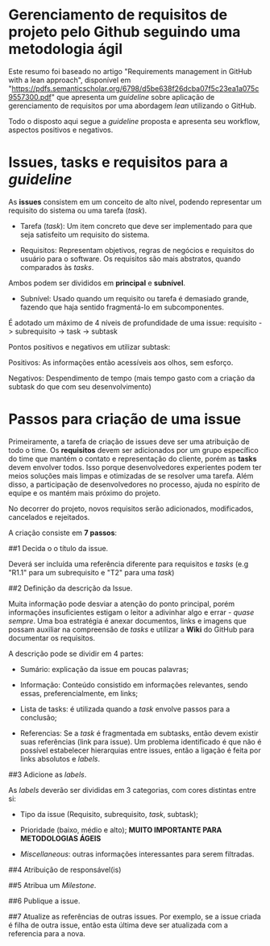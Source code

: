 # Gerenciamento de requisitos de projeto pelo Github seguindo uma metodologia ágil

Este resumo foi baseado no artigo "Requirements management in GitHub with a 
lean approach", disponível em  "https://pdfs.semanticscholar.org/6798/d5be638f26dcba07f5c23ea1a075c9557300.pdf"
que apresenta um _guideline_ sobre aplicação de gerenciamento de requisitos
por uma abordagem _lean_ utilizando o GitHub.

Todo o disposto aqui segue a _guideline_ proposta e apresenta seu workflow,
aspectos positivos e negativos.

# Issues, tasks e requisitos para a _guideline_
As **issues** consistem em um conceito de alto nível, podendo representar um 
requisito do sistema ou uma tarefa (_task_).

- Tarefa (_task_): Um item concreto que deve ser implementado para que seja
satisfeito um requisito do sistema.

- Requisitos: Representam objetivos, regras de negócios e requisitos do usuário
para o software. Os requisitos são mais abstratos, quando comparados às _tasks_.

Ambos podem ser divididos em **principal** e **subnível**.

- Subnível: Usado quando um requisito ou tarefa é demasiado grande, fazendo
que haja sentido fragmentá-lo em subcomponentes.

É adotado um máximo de 4 níveis de profundidade de uma issue: requisito ->
subrequisito -> task -> subtask

Pontos positivos e negativos em utilizar subtask:

Positivos: As informações então acessíveis aos olhos, sem esforço.

Negativos: Despendimento de tempo (mais tempo gasto com a criação da subtask
do que com seu desenvolvimento)


# Passos para criação de uma issue

Primeiramente, a tarefa de criação de issues deve ser uma atribuição de todo
o time. Os **requisitos** devem ser adicionados por um grupo específico do
time que mantém o contato e representação do cliente, porém as **tasks** 
devem envolver todos. Isso porque desenvolvedores experientes podem ter 
meios soluções mais limpas e otimizadas de se resolver uma tarefa. Além disso,
a participação de desenvolvedores no processo, ajuda no espírito de equipe e 
os mantém mais próximo do projeto.

No decorrer do projeto, novos requisitos serão adicionados, modificados, 
cancelados e rejeitados.

A criação consiste em **7 passos**:

##1 Decida o o título da issue.

Deverá ser incluída uma referência diferente
para requisitos e _tasks_ (e.g "R1.1" para um subrequisito e "T2" para uma 
_task_)

##2 Definição da descrição da Issue.

Muita informação pode desviar a atenção 
do ponto principal, porém informações insuficientes estigam o leitor a adivinhar
algo e errar - _quase sempre_. Uma boa estratégia é anexar documentos, links e
imagens que possam auxiliar na compreensão de _tasks_ e utilizar a **Wiki** do
GitHub para documentar os requisitos.

A descrição pode se dividir em 4 partes:

- Sumário: explicação da issue em poucas palavras;

- Informação: Conteúdo consistido em informações relevantes, sendo essas,
preferencialmente, em links;

- Lista de tasks: é utilizada quando a _task_ envolve passos para a conclusão;

- Referencias: Se a _task_ é fragmentada em subtasks, então devem existir suas
referências (link para issue). Um problema identificado é que não é possível
estabelecer hierarquias entre issues, então a ligação é feita por links 
absolutos e _labels_.

##3 Adicione as _labels_.

As _labels_ deverão ser divididas em 3 categorias, com
cores distintas entre si:

- Tipo da issue (Requisito, subrequisito, _task_, subtask);

- Prioridade (baixo, médio e alto); **MUITO IMPORTANTE PARA METODOLOGIAS ÁGEIS**

- _Miscellaneous_: outras informações interessantes para serem filtradas.

##4 Atribuição de responsável(is)

##5 Atribua um _Milestone_.

##6 Publique a issue.

##7 Atualize as referências de outras issues. Por exemplo, se a issue criada 
é filha de outra issue, então esta última deve ser atualizada com a referencia
para a nova.
